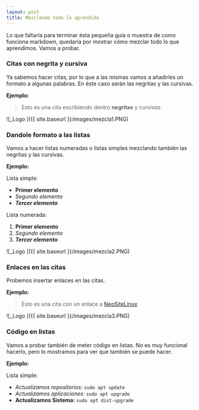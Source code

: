 ```yaml
---
layout: post
title: Mezclando todo lo aprendido
---
```


Lo que faltaría para terminar ésta pequeña guía o muestra de como funciona markdown, quedaría por mostrar cómo mezclar todo lo que aprendimos. Vamos a probar.

### Citas con negrita y cursiva
Ya sabemos hacer citas, por lo que a las mismas vamos a añadirles un formato a algunas palabras. En éste caso serán las negritas y las cursivas.

**Ejemplo:**

> Esto es una cita escribiendo dentro **negritas** y *cursivas*.

![_Logo ]({{ site.baseurl }}/images/mezcla1.PNG)

### Dandole formato a las listas
Vamos a hacer listas numeradas o listas simples mezclando también las negritas y las cursivas.

**Ejemplo:**

Lista simple:
* **Primer elemento**
* *Segundo elemento*
* ***Tercer elemento***

Lista numerada:
1. **Primer elemento**
2. *Segundo elemento*
3. ***Tercer elemento***

![_Logo ]({{ site.baseurl }}/images/mezcla2.PNG)

### Enlaces en las citas
Probemos insertar enlaces en las citas.

**Ejemplo:**

> Esto es una cita con un enlace a [NeoSiteLinux](www.neositelinux.com)

![_Logo ]({{ site.baseurl }}/images/mezcla3.PNG)

### Código en listas
Vamos a probar también de meter código en listas. No es muy funcional hacerlo, pero lo mostramos para ver que también se puede hacer.

**Ejemplo:**

Lista simple:
* *Actualizamos repositorios:* `sudo apt update`
* *Actualizamos aplicaciones:* `sudo apt upgrade`
* **Actualizamos Sistema:**     `sudo apt dist-upgrade`
